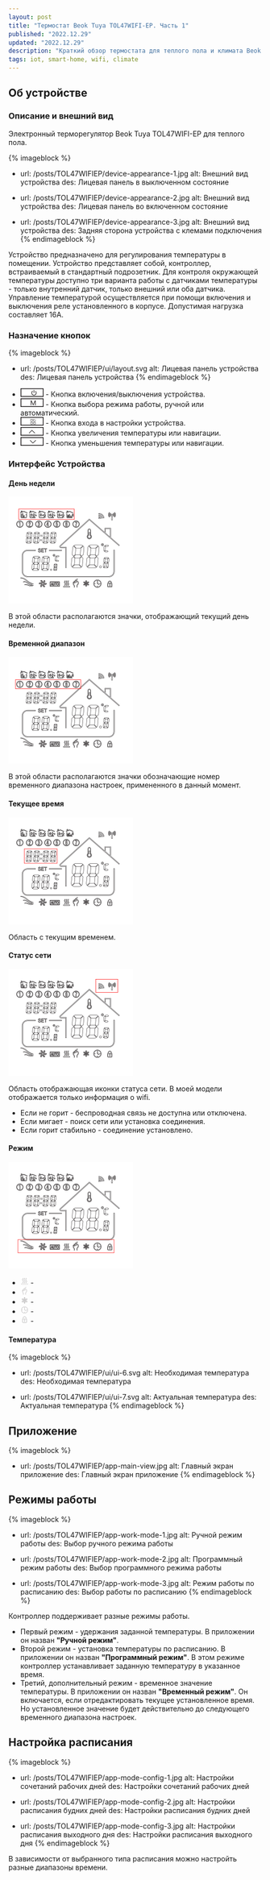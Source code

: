 ```yaml
---
layout: post
title: "Термостат Beok Tuya TOL47WIFI-EP. Часть 1"
published: "2022.12.29"
updated: "2022.12.29"
description: "Краткий обзор термостата для теплого пола и климата Beok Tuya с встроенным модулем Wi-Fi."
tags: iot, smart-home, wifi, climate
---
```



## Об устройстве

### Описание и внешний вид

Электронный терморегулятор Beok Tuya TOL47WIFI-EP для теплого пола.

{% imageblock %}
- url: /posts/TOL47WIFIEP/device-appearance-1.jpg
  alt: Внешний вид устройства
  des: Лицевая панель в выключенном состояние

- url: /posts/TOL47WIFIEP/device-appearance-2.jpg
  alt: Внешний вид устройства
  des: Лицевая панель во включенном состояние

- url: /posts/TOL47WIFIEP/device-appearance-3.jpg
  alt: Внешний вид устройства
  des: Задняя сторона устройства с клемами подключения
{% endimageblock %}

Устройство предназначено для регулирования температуры в помещении. Устройство представляет собой, контроллер, встраиваемый в стандартный подрозетник. 
Для контроля окружающей температуры доступно три варианта работы с датчиками температуры - только внутренний датчик, только внешний или оба датчика.
Управление температурой осуществляется при помощи включения и выключения реле установленного в корпусе. Допустимая нагрузка составляет 16А. 


### Назначение кнопок

{% imageblock %}
- url: /posts/TOL47WIFIEP/ui/layout.svg
  alt: Лицевая панель устройства
  des: Лицевая панель устройства
{% endimageblock %}


* <img class="image-in-list" src="/posts/TOL47WIFIEP/ui/button-1.svg"> - Кнопка включения/выключения устройства.
* <img class="image-in-list" src="/posts/TOL47WIFIEP/ui/button-2.svg"> - Кнопка выбора режима работы, ручной или автоматический.
* <img class="image-in-list" src="/posts/TOL47WIFIEP/ui/button-3.svg"> - Кнопка входа в настройки устройства.
* <img class="image-in-list" src="/posts/TOL47WIFIEP/ui/button-4.svg"> - Кнопка увеличения температуры или навигации.
* <img class="image-in-list" src="/posts/TOL47WIFIEP/ui/button-5.svg"> - Кнопка уменьшения температуры или навигации.


### Интерфейс Устройства 


#### День недели

<img class="image-center" src="/posts/TOL47WIFIEP/ui/ui-1.svg">

В этой области располагаются значки, отображающий текущий день недели.


#### Временной диапазон

<img class="image-center" src="/posts/TOL47WIFIEP/ui/ui-2.svg">

В этой области располагаются значки обозначающие номер временного диапазона настроек, примененного в данный момент.


#### Текущее время

<img class="image-center" src="/posts/TOL47WIFIEP/ui/ui-3.svg">

Область с текущим временем.

#### Статус сети

<img class="image-center" src="/posts/TOL47WIFIEP/ui/ui-4.svg">

Область отображающая иконки статуса сети. В моей модели отображается только информация о wifi. 
* Если не горит - беспроводная связь не доступна или отключена.
* Если мигает - поиск сети или установка соединения.
* Если горит стабильно - соединение установлено.


#### Режим

<img class="image-center" src="/posts/TOL47WIFIEP/ui/ui-5.svg">

* <img class="image-in-list" src="/posts/TOL47WIFIEP/ui/ui-work-mode-1.svg"> -
* <img class="image-in-list" src="/posts/TOL47WIFIEP/ui/ui-work-mode-2.svg"> -
* <img class="image-in-list" src="/posts/TOL47WIFIEP/ui/ui-work-mode-3.svg"> -
* <img class="image-in-list" src="/posts/TOL47WIFIEP/ui/ui-work-mode-4.svg"> -
* <img class="image-in-list" src="/posts/TOL47WIFIEP/ui/ui-work-mode-5.svg"> -


#### Температура

{% imageblock %}
- url: /posts/TOL47WIFIEP/ui/ui-6.svg
  alt: Необходимая температура
  des: Необходимая температура

- url: /posts/TOL47WIFIEP/ui/ui-7.svg
  alt: Актуальная температура
  des: Актуальная температура
{% endimageblock %}

  
## Приложение

{% imageblock %}
- url: /posts/TOL47WIFIEP/app-main-view.jpg
  alt: Главный экран приложение
  des: Главный экран приложение
{% endimageblock %}


## Режимы работы

{% imageblock %}
- url: /posts/TOL47WIFIEP/app-work-mode-1.jpg
  alt: Ручной режим работы
  des: Выбор ручного режима работы

- url: /posts/TOL47WIFIEP/app-work-mode-2.jpg
  alt: Программный режим работы
  des: Выбор программного режима работы

- url: /posts/TOL47WIFIEP/app-work-mode-3.jpg
  alt: Режим работы по расписанию
  des: Выбор работы по расписанию
{% endimageblock %}

Контроллер поддерживает разные режимы работы.
* Первый режим - удержания заданной температуры. В приложении он назван **"Ручной режим"**.
* Второй режим - установка температуры по расписанию. В приложении он назван **"Программный режим"**. В этом режиме контроллер устанавливает заданную температуру в указанное время.
* Третий, дополнительный режим - временное значение температуры. В приложении он назван **"Временный режим"**. Он включается, если отредактировать текущее установленное время. Но установленное значение будет действительно до следующего временного диапазона настроек.


## Настройка расписания

{% imageblock %}
- url: /posts/TOL47WIFIEP/app-mode-config-1.jpg
  alt: Настройки сочетаний рабочих дней
  des: Настройки сочетаний рабочих дней

- url: /posts/TOL47WIFIEP/app-mode-config-2.jpg
  alt: Настройки расписания будних дней
  des: Настройки расписания будних дней

- url: /posts/TOL47WIFIEP/app-mode-config-3.jpg
  alt: Настройки расписания выходного дня
  des: Настройки расписания выходного дня
{% endimageblock %}

В зависимости от выбранного типа расписания можно настройть разные диапазоны времени. 